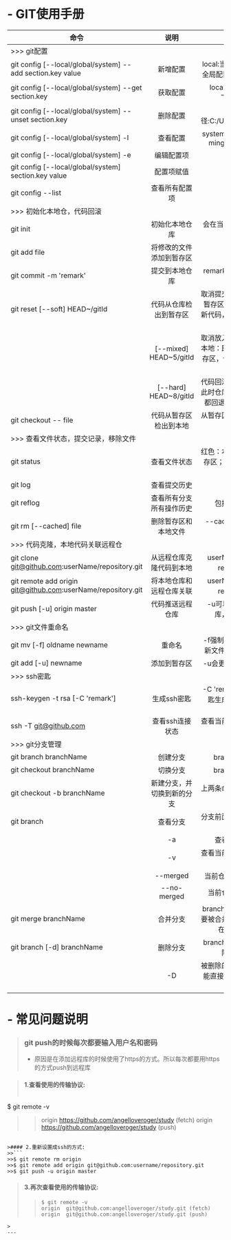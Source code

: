 # - GIT使用手册

|	命令	|	说明	|	备注	|
|-|:-:|:-:|
|>>> git配置   |   |   |
|git config [--local/global/system] --add section.key value |新增配置   |local:当前仓库配置；global:全局配置；system:系统配置|
|git config [--local/global/system] --get section.key   |获取配置   |local配置路径:当前仓库下.git/.gitconfig|
|git config [--local/global/system] --unset section.key |删除配置   |global配置路径:C:/Users/roger/.gitconfig|
|git config [--local/global/system] -l  |查看配置    |system配置路径:安装目录下 mingw64/etc/gitconfig|
|git config [--local/global/system] -e  |编辑配置项   |  |
|git config [--local/global/system] section.key value   |配置项赋值  |   |
|git config --list  |查看所有配置项    |   |
|>>> 初始化本地仓，代码回滚   |   |   |
|git init   |初始化本地仓库|会在当前目录下创建.git文件夹|
|git add file|将修改的文件添加到暂存区|	|
|git commit -m 'remark'|提交到本地仓库|remark为提交备注信息，便于后期查看|
|git reset [--soft] HEAD~/gitId |代码从仓库检出到暂存区    |取消提交到仓库；将指针指向暂存区：即本地,暂存区为最新代码，仓库为上次提交的修改|
|   |[--mixed] HEAD~5/gitId |取消放入暂存区；将指针指向本地：即本地为最新修改，暂存区，仓库为前5次提交的修改|
|   |[--hard] HEAD~8/gitId  |代码回滚；将指针指向仓库：此时仓库，暂存区，本地代码都回退到前面第八次的修改| 
|git checkout -- file|代码从暂存区检出到本地   |从暂存区取上次放入的文件覆盖到本地|
|>>> 查看文件状态，提交记录，移除文件   |   |   |
|git status |查看文件状态|红色：本地有修改未提交到暂存区；  绿色：暂存区未提交到版本库|
|git log    |查看提交历史|每次显示三条|
|git reflog |查看所有分支所有操作历史   |包括已经删除的操作|
|git rm [--cached] file|删除暂存区和本地文件|--cached：删除暂存区文件，本地保留|
|>>> 代码克隆，本地代码关联远程仓   |   |   |
|git clone git@github.com:userName/repository.git  |从远程仓库克隆代码到本地    |userName:仓库用户名； repository:仓库名|
|git remote add origin git@github.com:userName/repository.git  |将本地仓库和远程仓库关联   |userName:仓库用户名； repository:仓库名|
|git push [-u] origin master    |代码推送远程仓库   |-u可以关联本地和远程仓库，简化之后的操作|
|>>> git文件重命名   |   |   |
|git mv [-f] oldname newname  |重命名    |-f强制性移动/重命名，如果新文件存在则会覆盖旧文件|
|git add [-u] newname |添加到暂存区 |-u会更新git已经跟踪的文件|
|>>> ssh密匙   |   |   |
|ssh-keygen -t rsa [-C 'remark']  |生成ssh密匙    |-C 'remark'为备注信息，密匙生成之后的路径位于：~/.ssh/|
|ssh -T git@github.com  |查看ssh连接状态   |查看当前电脑与远程机器的连接状态|
|>>> git分支管理   |    |   |
|git branch branchName  |创建分支 |branchName:分支名|
|git checkout branchName    |切换分支   |branchName:分支名|
|git checkout -b branchName   |新建分支，并切换到新的分支   |上两条命令合并为当前一条命令|
|git branch    |查看分支 |分支前面的星号表示当前所在的分支    |
|   |-a |查看远程仓所有分支|
|   |-v |查看当前仓库所有分支最后一次提交|
|   |--merged   |当前仓库已经被合并的分支|
|   |--no-merged    |当前仓库未被合并的分支|
|git merge branchName   |合并分支   |branchName:分支名  这个是要被合并的分支，即你当前所在的不是这个分支|
|git branch [-d] branchName   |删除分支   |branchName:分支名，仅删除被合并的分支|
|   |-D |被删除的分支未被合并，将不能直接删除，需要用到-D参数|




# - 常见问题说明
>
>### git push的时候每次都要输入用户名和密码
> - 原因是在添加远程库的时候使用了https的方式。所以每次都要用https的方式push到远程库

>#### 1.查看使用的传输协议:
>>```
$ git remote -v
>>origin  https://github.com/angelloveroger/study (fetch)
>>origin  https://github.com/angelloveroger/study (push)
```

>#### 2.重新设置成ssh的方式:
>>```
>>$ git remote rm origin
>>$ git remote add origin git@github.com:username/repository.git
>>$ git push -u origin master
```

>#### 3.再次查看使用的传输协议:
>>```
>>$ git remote -v
>>origin  git@github.com:angelloveroger/study.git (fetch)
>>origin  git@github.com:angelloveroger/study.git (push)
```
>
---
